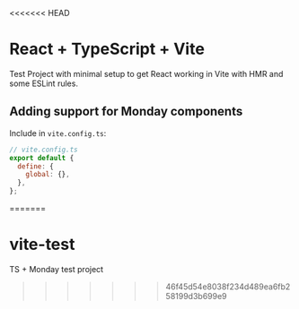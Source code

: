 <<<<<<< HEAD
# React + TypeScript + Vite

Test Project with minimal setup to get React working in Vite with HMR and some ESLint rules.

## Adding support for Monday components

Include in `vite.config.ts`:

```js
// vite.config.ts
export default {
  define: {
    global: {},
  },
};
```
=======
# vite-test
 TS + Monday test project
>>>>>>> 46f45d54e8038f234d489ea6fb258199d3b699e9
